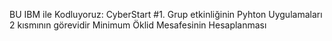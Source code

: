 BU IBM ile Kodluyoruz: CyberStart #1. Grup etkinliğinin Pyhton Uygulamaları 2 kısmının görevidir
Minimum Öklid Mesafesinin Hesaplanması